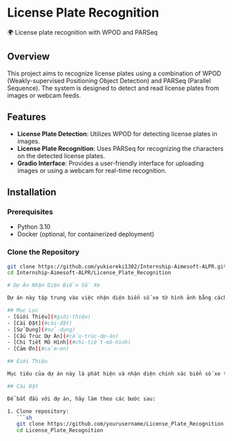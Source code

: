 # License Plate Recognition

🌍 License plate recognition with WPOD and PARSeq

## Overview

This project aims to recognize license plates using a combination of WPOD (Weakly-supervised Positioning Object Detection) and PARSeq (Parallel Sequence). The system is designed to detect and read license plates from images or webcam feeds.

## Features

- **License Plate Detection**: Utilizes WPOD for detecting license plates in images.
- **License Plate Recognition**: Uses PARSeq for recognizing the characters on the detected license plates.
- **Gradio Interface**: Provides a user-friendly interface for uploading images or using a webcam for real-time recognition.

## Installation

### Prerequisites

- Python 3.10
- Docker (optional, for containerized deployment)

### Clone the Repository

```sh
git clone https://github.com/yukioreki1302/Internship-Aimesoft-ALPR.git
cd Internship-Aimesoft-ALPR/License_Plate_Recognition

# Dự Án Nhận Diện Biển Số Xe

Dự án này tập trung vào việc nhận diện biển số xe từ hình ảnh bằng cách kết hợp WPOD-NET để phát hiện biển số và PARSeq để nhận diện ký tự.

## Mục Lục
- [Giới Thiệu](#giới-thiệu)
- [Cài Đặt](#cài-đặt)
- [Sử Dụng](#sử-dụng)
- [Cấu Trúc Dự Án](#cấu-trúc-dự-án)
- [Chi Tiết Mô Hình](#chi-tiết-mô-hình)
- [Cảm Ơn](#cảm-ơn)

## Giới Thiệu

Mục tiêu của dự án này là phát hiện và nhận diện chính xác biển số xe từ hình ảnh. Dự án sử dụng WPOD-NET để phát hiện biển số và PARSeq để nhận diện các ký tự trên biển số.

## Cài Đặt

Để bắt đầu với dự án, hãy làm theo các bước sau:

1. Clone repository:
   ```sh
   git clone https://github.com/yourusername/License_Plate_Recognition.git
   cd License_Plate_Recognition

